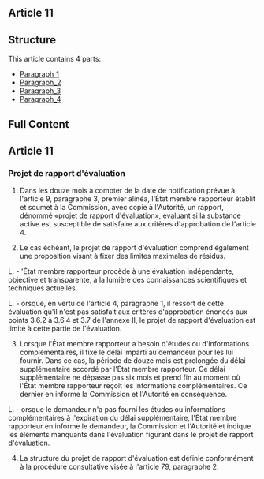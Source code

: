 ## Article 11

## Structure

This article contains 4 parts:

- [Paragraph_1](./Paragraph_1.md)
- [Paragraph_2](./Paragraph_2.md)
- [Paragraph_3](./Paragraph_3.md)
- [Paragraph_4](./Paragraph_4.md)

## Full Content

## Article 11

### Projet de rapport d'évaluation

1. Dans les douze mois à compter de la date de notification prévue à l'article 9, paragraphe 3, premier alinéa, l'État membre rapporteur établit et soumet à la Commission, avec copie à l'Autorité, un rapport, dénommé «projet de rapport d'évaluation», évaluant si la substance active est susceptible de satisfaire aux critères d'approbation de l'article 4.

2. Le cas échéant, le projet de rapport d'évaluation comprend également une proposition visant à fixer des limites maximales de résidus.

L. - 'État membre rapporteur procède à une évaluation indépendante, objective et transparente, à la lumière des connaissances scientifiques et techniques actuelles.

L. - orsque, en vertu de l'article 4, paragraphe 1, il ressort de cette évaluation qu'il n'est pas satisfait aux critères d'approbation énoncés aux points 3.6.2 à 3.6.4 et 3.7 de l'annexe II, le projet de rapport d'évaluation est limité à cette partie de l'évaluation.

3. Lorsque l'État membre rapporteur a besoin d'études ou d'informations complémentaires, il fixe le délai imparti au demandeur pour les lui fournir. Dans ce cas, la période de douze mois est prolongée du délai supplémentaire accordé par l'État membre rapporteur. Ce délai supplémentaire ne dépasse pas six mois et prend fin au moment où l'État membre rapporteur reçoit les informations complémentaires. Ce dernier en informe la Commission et l'Autorité en conséquence.

L. - orsque le demandeur n'a pas fourni les études ou informations complémentaires à l'expiration du délai supplémentaire, l'État membre rapporteur en informe le demandeur, la Commission et l'Autorité et indique les éléments manquants dans l'évaluation figurant dans le projet de rapport d'évaluation.

4. La structure du projet de rapport d'évaluation est définie conformément à la procédure consultative visée à l'article 79, paragraphe 2.

